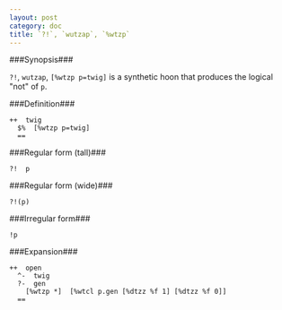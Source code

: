 ```yaml
---
layout: post
category: doc
title: `?!`, `wutzap`, `%wtzp`
---
```


###Synopsis###

`?!`, `wutzap`, `[%wtzp p=twig]` is a synthetic hoon that
produces the logical "not" of `p`.

###Definition###

    ++  twig  
      $%  [%wtzp p=twig]
      ==

###Regular form (tall)###

    ?!  p

###Regular form (wide)###

    ?!(p)

###Irregular form###

    !p

###Expansion###
    
    ++  open
      ^-  twig
      ?-  gen
        [%wtzp *]  [%wtcl p.gen [%dtzz %f 1] [%dtzz %f 0]]
      ==
